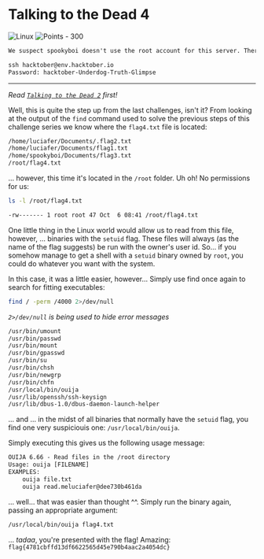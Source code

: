 # Talking to the Dead 4

![Linux](https://img.shields.io/badge/Linux--ff00ff?style=for-the-badge) ![Points - 300](https://img.shields.io/badge/Points-300-9cf?style=for-the-badge)

```txt
We suspect spookyboi doesn't use the root account for this server. There must be some mechanism used to read the flag4.txt file without gaining root. Submit the contents of flag4.txt from the remote machine.

ssh hacktober@env.hacktober.io
Password: hacktober-Underdog-Truth-Glimpse
```

---

_Read [`Talking to the Dead 2`](../Talking%20to%20the%20Dead%202/README.md) first!_

Well, this is quite the step up from the last challenges, isn't it? From looking at the output of the `find` command used to solve the previous steps of this challenge series we know where the `flag4.txt` file is located:

```txt
/home/luciafer/Documents/.flag2.txt
/home/luciafer/Documents/flag1.txt
/home/spookyboi/Documents/flag3.txt
/root/flag4.txt
```

... however, this time it's located in the `/root` folder. Uh oh! No permissions for us:

```bash
ls -l /root/flag4.txt
```

```txt
-rw------- 1 root root 47 Oct  6 08:41 /root/flag4.txt
```

One little thing in the Linux world would allow us to read from this file, however, ... binaries with the `setuid` flag. These files will always (as the name of the flag suggests) be run with the owner's user id. So... if you somehow manage to get a shell with a `setuid` binary owned by `root`, you could do whatever you want with the system.

In this case, it was a little easier, however... Simply use find once again to search for fitting executables:

```bash
find / -perm /4000 2>/dev/null
```

_`2>/dev/null` is being used to hide error messages_

```txt
/usr/bin/umount
/usr/bin/passwd
/usr/bin/mount
/usr/bin/gpasswd
/usr/bin/su
/usr/bin/chsh
/usr/bin/newgrp
/usr/bin/chfn
/usr/local/bin/ouija
/usr/lib/openssh/ssh-keysign
/usr/lib/dbus-1.0/dbus-daemon-launch-helper
```

... and ... in the midst of all binaries that normally have the `setuid` flag, you find one very suspiciouis one: `/usr/local/bin/ouija`.

Simply executing this gives us the following usage message:

```txt
OUIJA 6.66 - Read files in the /root directory
Usage: ouija [FILENAME]
EXAMPLES:
	ouija file.txt
	ouija read.meluciafer@dee730b461da
```

... well... that was easier than thought ^^. Simply run the binary again, passing an appropriate argument: 

```bash
/usr/local/bin/ouija flag4.txt
```

... _tadaa_, you're presented with the flag! Amazing: `flag{4781cbffd13df6622565d45e790b4aac2a4054dc}`